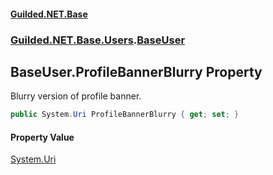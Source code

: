 
#### [Guilded.NET.Base](index 'index')
### [Guilded.NET.Base.Users](index#Guilded_NET_Base_Users 'Guilded.NET.Base.Users').[BaseUser](BaseUser 'Guilded.NET.Base.Users.BaseUser')
## BaseUser.ProfileBannerBlurry Property
Blurry version of profile banner.  
```csharp
public System.Uri ProfileBannerBlurry { get; set; }
```

#### Property Value
[System.Uri](https://docs.microsoft.com/en-us/dotnet/api/System.Uri 'System.Uri')
